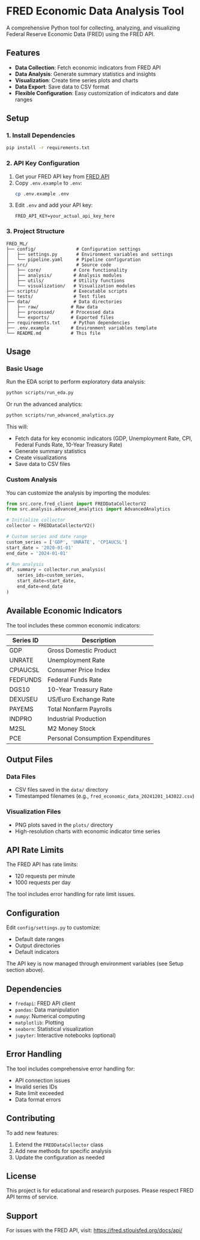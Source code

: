 # FRED Economic Data Analysis Tool

A comprehensive Python tool for collecting, analyzing, and visualizing Federal Reserve Economic Data (FRED) using the FRED API.

## Features

- **Data Collection**: Fetch economic indicators from FRED API
- **Data Analysis**: Generate summary statistics and insights
- **Visualization**: Create time series plots and charts
- **Data Export**: Save data to CSV format
- **Flexible Configuration**: Easy customization of indicators and date ranges

## Setup

### 1. Install Dependencies

```bash
pip install -r requirements.txt
```

### 2. API Key Configuration

1. Get your FRED API key from [FRED API](https://fred.stlouisfed.org/docs/api/api_key.html)
2. Copy `.env.example` to `.env`:
   ```bash
   cp .env.example .env
   ```
3. Edit `.env` and add your API key:
   ```
   FRED_API_KEY=your_actual_api_key_here
   ```

### 3. Project Structure

```
FRED_ML/
├── config/               # Configuration settings
│   ├── settings.py       # Environment variables and settings
│   └── pipeline.yaml     # Pipeline configuration
├── src/                  # Source code
│   ├── core/            # Core functionality
│   ├── analysis/        # Analysis modules
│   ├── utils/           # Utility functions
│   └── visualization/   # Visualization modules
├── scripts/             # Executable scripts
├── tests/               # Test files
├── data/                # Data directories
│   ├── raw/            # Raw data
│   ├── processed/      # Processed data
│   └── exports/        # Exported files
├── requirements.txt     # Python dependencies
├── .env.example        # Environment variables template
└── README.md           # This file
```

## Usage

### Basic Usage

Run the EDA script to perform exploratory data analysis:

```bash
python scripts/run_eda.py
```

Or run the advanced analytics:

```bash
python scripts/run_advanced_analytics.py
```

This will:
- Fetch data for key economic indicators (GDP, Unemployment Rate, CPI, Federal Funds Rate, 10-Year Treasury Rate)
- Generate summary statistics
- Create visualizations
- Save data to CSV files

### Custom Analysis

You can customize the analysis by importing the modules:

```python
from src.core.fred_client import FREDDataCollectorV2
from src.analysis.advanced_analytics import AdvancedAnalytics

# Initialize collector
collector = FREDDataCollectorV2()

# Custom series and date range
custom_series = ['GDP', 'UNRATE', 'CPIAUCSL']
start_date = '2020-01-01'
end_date = '2024-01-01'

# Run analysis
df, summary = collector.run_analysis(
    series_ids=custom_series,
    start_date=start_date,
    end_date=end_date
)
```

## Available Economic Indicators

The tool includes these common economic indicators:

| Series ID | Description |
|-----------|-------------|
| GDP | Gross Domestic Product |
| UNRATE | Unemployment Rate |
| CPIAUCSL | Consumer Price Index |
| FEDFUNDS | Federal Funds Rate |
| DGS10 | 10-Year Treasury Rate |
| DEXUSEU | US/Euro Exchange Rate |
| PAYEMS | Total Nonfarm Payrolls |
| INDPRO | Industrial Production |
| M2SL | M2 Money Stock |
| PCE | Personal Consumption Expenditures |

## Output Files

### Data Files
- CSV files saved in the `data/` directory
- Timestamped filenames (e.g., `fred_economic_data_20241201_143022.csv`)

### Visualization Files
- PNG plots saved in the `plots/` directory
- High-resolution charts with economic indicator time series

## API Rate Limits

The FRED API has rate limits:
- 120 requests per minute
- 1000 requests per day

The tool includes error handling for rate limit issues.

## Configuration

Edit `config/settings.py` to customize:
- Default date ranges
- Output directories
- Default indicators

The API key is now managed through environment variables (see Setup section above).

## Dependencies

- `fredapi`: FRED API client
- `pandas`: Data manipulation
- `numpy`: Numerical computing
- `matplotlib`: Plotting
- `seaborn`: Statistical visualization
- `jupyter`: Interactive notebooks (optional)

## Error Handling

The tool includes comprehensive error handling for:
- API connection issues
- Invalid series IDs
- Rate limit exceeded
- Data format errors

## Contributing

To add new features:
1. Extend the `FREDDataCollector` class
2. Add new methods for specific analysis
3. Update the configuration as needed

## License

This project is for educational and research purposes. Please respect FRED API terms of service.

## Support

For issues with the FRED API, visit: https://fred.stlouisfed.org/docs/api/ 